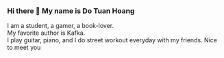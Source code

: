 ### Hi there 👋 My name is Do Tuan Hoang

<!--
**tomodachii/tomodachii** is a ✨ _special_ ✨ repository because its `README.md` (this file) appears on your GitHub profile.
-->

I am a student, a gamer, a book-lover. <br>
My favorite author is Kafka. <br>
I play guitar, piano, and I do street workout everyday with my friends. Nice to meet you

<!--
- 🔭 I’m currently working on ...
- 🌱 I’m currently learning ...
- 👯 I’m looking to collaborate on ...
- 🤔 I’m looking for help with ...
- 💬 Ask me about ...
- 📫 How to reach me: ...
- 😄 Pronouns: ...
- ⚡ Fun fact: ...
-->
